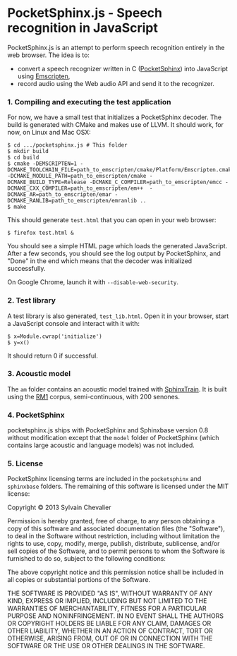 PocketSphinx.js - Speech recognition in JavaScript
==================================================

PocketSphinx.js is an attempt to perform speech recognition entirely in the web browser. The idea is to:

* convert a speech recognizer written in C ([PocketSphinx](http://cmusphinx.sourceforge.net/)) into JavaScript using [Emscripten](https://github.com/kripken/emscripten),
* record audio using the Web audio API and send it to the recognizer.


### 1. Compiling and executing the test application

For now, we have a small test that initializes a PocketSphinx decoder. The build is generated with CMake and makes use of LLVM. It should work, for now, on Linux and Mac OSX:

    $ cd .../pocketsphinx.js # This folder
    $ mkdir build
    $ cd build
    $ cmake -DEMSCRIPTEN=1 -DCMAKE_TOOLCHAIN_FILE=path_to_emscripten/cmake/Platform/Emscripten.cmake -DCMAKE_MODULE_PATH=path_to_emscripten/cmake -DCMAKE_BUILD_TYPE=Release -DCMAKE_C_COMPILER=path_to_emscripten/emcc -DCMAKE_CXX_COMPILER=path_to_emscripten/em++  -DCMAKE_AR=path_to_emscripten/emar -DCMAKE_RANLIB=path_to_emscripten/emranlib ..
    $ make

This should generate `test.html` that you can open in your web browser:

    $ firefox test.html &

You should see a simple HTML page which loads the generated JavaScript. After a few seconds, you should see the log output by PocketSphinx, and "Done" in the end which means that the decoder was initialized successfully.

On Google Chrome, launch it with `--disable-web-security`.

### 2. Test library

A test library is also generated, `test_lib.html`. Open it in your browser, start a JavaScript console and interact with it with:

    $ x=Module.cwrap('initialize')
    $ y=x()

It should return 0 if successful.

### 3. Acoustic model

The `am` folder contains an acoustic model trained with [SphinxTrain](http://cmusphinx.sourceforge.net/wiki/tutorialam). It is built using the [RM1](http://www.speech.cs.cmu.edu/databases/rm1/index.html) corpus, semi-continuous, with 200 senones.

### 4. PocketSphinx

pocketsphinx.js ships with PocketSphinx and Sphinxbase version 0.8 without modification except that the `model` folder of PocketSphinx (which contains large acoustic and language models) was not included.

### 5. License

PocketSphinx licensing terms are included in the `pocketsphinx` and `sphinxbase` folders. The remaining of this software is licensed under the MIT license:

Copyright © 2013 Sylvain Chevalier

Permission is hereby granted, free of charge, to any person obtaining a copy of this software and associated documentation files (the "Software"), to deal in the Software without restriction, including without limitation the rights to use, copy, modify, merge, publish, distribute, sublicense, and/or sell copies of the Software, and to permit persons to whom the Software is furnished to do so, subject to the following conditions:

The above copyright notice and this permission notice shall be included in all copies or substantial portions of the Software.

THE SOFTWARE IS PROVIDED "AS IS", WITHOUT WARRANTY OF ANY KIND, EXPRESS OR IMPLIED, INCLUDING BUT NOT LIMITED TO THE WARRANTIES OF MERCHANTABILITY, FITNESS FOR A PARTICULAR PURPOSE AND NONINFRINGEMENT. IN NO EVENT SHALL THE AUTHORS OR COPYRIGHT HOLDERS BE LIABLE FOR ANY CLAIM, DAMAGES OR OTHER LIABILITY, WHETHER IN AN ACTION OF CONTRACT, TORT OR OTHERWISE, ARISING FROM, OUT OF OR IN CONNECTION WITH THE SOFTWARE OR THE USE OR OTHER DEALINGS IN THE SOFTWARE.
